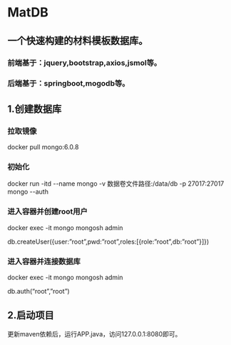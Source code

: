 # MatDB

## 一个快速构建的材料模板数据库。

### 前端基于：jquery,bootstrap,axios,jsmol等。
### 后端基于：springboot,mogodb等。

## 1.创建数据库

### 拉取镜像
docker pull mongo:6.0.8

### 初始化
docker run -itd --name mongo -v 数据卷文件路径:/data/db -p 27017:27017 mongo --auth

### 进入容器并创建root用户
docker exec -it mongo mongosh admin

db.createUser({user:”root”,pwd:”root”,roles:[{role:”root”,db:”root”}]})

### 进入容器并连接数据库
docker exec -it mongo mongosh admin

db.auth(“root”,”root”)

## 2.启动项目
更新maven依赖后，运行APP.java，访问127.0.0.1:8080即可。


